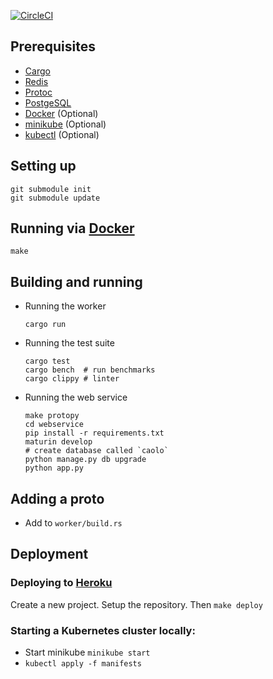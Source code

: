 [![CircleCI](https://circleci.com/gh/caolo-game/caolo-backend/tree/master.svg?style=svg)](https://circleci.com/gh/caolo-game/caolo-backend/tree/master)

## Prerequisites

- [Cargo](https://doc.rust-lang.org/cargo/getting-started/installation.html)
- [Redis](https://redis.io/)
- [Protoc](https://developers.google.com/protocol-buffers/docs/downloads.html)
- [PostgeSQL](https://www.postgresql.org/)
- [Docker](https://www.docker.com/) (Optional)
- [minikube](https://kubernetes.io/docs/tasks/tools/install-minikube/) (Optional)
- [kubectl](https://kubernetes.io/docs/tasks/tools/install-kubectl/) (Optional)

## Setting up

```
git submodule init
git submodule update
```

## Running via [Docker](https://www.docker.com/)

```
make
```

## Building and running

- Running the worker

  ```
  cargo run
  ```

- Running the test suite

  ```
  cargo test
  cargo bench  # run benchmarks
  cargo clippy # linter
  ```

- Running the web service
  ```
  make protopy
  cd webservice
  pip install -r requirements.txt
  maturin develop
  # create database called `caolo`
  python manage.py db upgrade
  python app.py
  ```

## Adding a proto

- Add to `worker/build.rs`

## Deployment

### Deploying to [Heroku](https://heroku.com)

Create a new project. Setup the repository. Then `make deploy`

### Starting a Kubernetes cluster locally:

- Start minikube `minikube start`
- `kubectl apply -f manifests`
